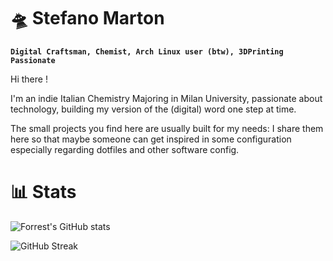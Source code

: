 # 🛸 Stefano Marton

**`Digital Craftsman, Chemist, Arch Linux user (btw), 3DPrinting Passionate `**


Hi there !

I'm an indie Italian Chemistry Majoring in Milan University, passionate about technology, building my version of the (digital) word one step at time.

The small projects you find here are usually built for my needs: I share them here so that maybe someone can get inspired in some configuration especially regarding dotfiles and other software config.

# 📊 Stats

![Forrest's GitHub stats](https://github-readme-stats.vercel.app/api?username=stefanomarton&show_icons=true&theme=dracula)

![GitHub Streak](https://streak-stats.demolab.com?user=ForrestKnight&theme=dracula&border_radius=4.5)
